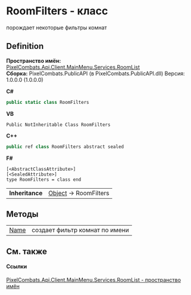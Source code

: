 # RoomFilters - класс


порождает некоторые фильтры комнат



## Definition
**Пространство имён:** <a href="ae7ef404-1be2-4da8-5f79-9ca48b77858c">PixelCombats.Api.Client.MainMenu.Services.RoomList</a>  
**Сборка:** PixelCombats.PublicAPI (в PixelCombats.PublicAPI.dll) Версия: 1.0.0.0 (1.0.0.0)

**C#**
``` C#
public static class RoomFilters
```
**VB**
``` VB
Public NotInheritable Class RoomFilters
```
**C++**
``` C++
public ref class RoomFilters abstract sealed
```
**F#**
``` F#
[<AbstractClassAttribute>]
[<SealedAttribute>]
type RoomFilters = class end
```

<table><tr><td><strong>Inheritance</strong></td><td><a href="https://learn.microsoft.com/dotnet/api/system.object" target="_blank" rel="noopener noreferrer">Object</a>  →  RoomFilters</td></tr>
</table>



## Методы
<table>
<tr>
<td><a href="0536245b-1ce0-ed1a-9e70-628710856112">Name</a></td>
<td>создает фильтр комнат по имени</td></tr>
</table>

## См. также


#### Ссылки
<a href="ae7ef404-1be2-4da8-5f79-9ca48b77858c">PixelCombats.Api.Client.MainMenu.Services.RoomList - пространство имён</a>  
